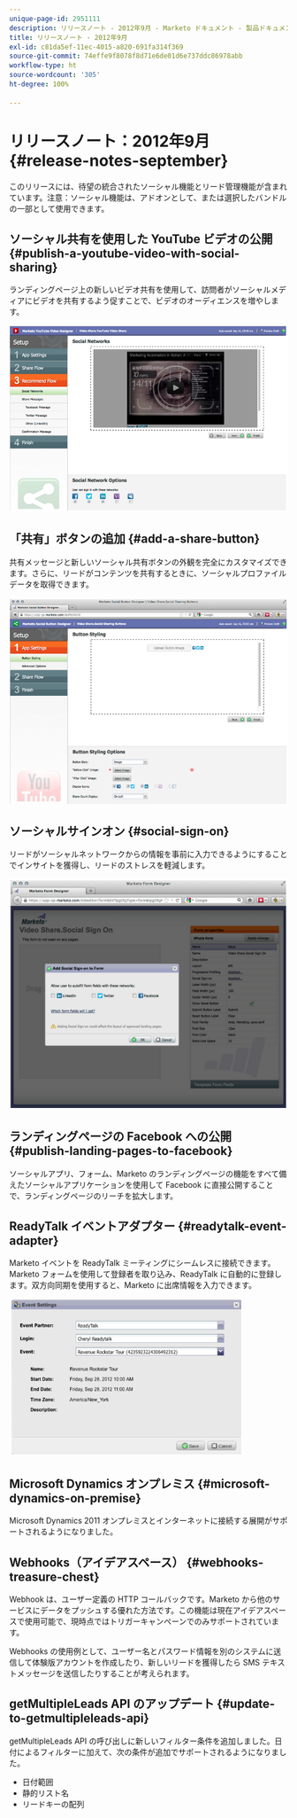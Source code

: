 ```yaml
---
unique-page-id: 2951111
description: リリースノート - 2012年9月 - Marketo ドキュメント - 製品ドキュメント
title: リリースノート - 2012年9月
exl-id: c81da5ef-11ec-4015-a820-691fa314f369
source-git-commit: 74effe9f8078f8d71e6de01d6e737ddc86978abb
workflow-type: ht
source-wordcount: '305'
ht-degree: 100%

---
```


# リリースノート：2012年9月 {#release-notes-september}

このリリースには、待望の統合されたソーシャル機能とリード管理機能が含まれています。注意：ソーシャル機能は、アドオンとして、または選択したバンドルの一部として使用できます。

## ソーシャル共有を使用した YouTube ビデオの公開 {#publish-a-youtube-video-with-social-sharing}

ランディングページ上の新しいビデオ共有を使用して、訪問者がソーシャルメディアにビデオを共有するよう促すことで、ビデオのオーディエンスを増やします。

![](assets/image2014-9-23-10-3a39-3a21.png)

## 「共有」ボタンの追加 {#add-a-share-button}

共有メッセージと新しいソーシャル共有ボタンの外観を完全にカスタマイズできます。さらに、リードがコンテンツを共有するときに、ソーシャルプロファイルデータを取得できます。

![](assets/image2014-9-23-10-3a39-3a46.png)

## ソーシャルサインオン {#social-sign-on}

リードがソーシャルネットワークからの情報を事前に入力できるようにすることでインサイトを獲得し、リードのストレスを軽減します。

![](assets/image2014-9-23-10-3a40-3a2.png)

## ランディングページの Facebook への公開 {#publish-landing-pages-to-facebook}

ソーシャルアプリ、フォーム、Marketo のランディングページの機能をすべて備えたソーシャルアプリケーションを使用して Facebook に直接公開することで、ランディングページのリーチを拡大します。

## ReadyTalk イベントアダプター {#readytalk-event-adapter}

Marketo イベントを ReadyTalk ミーティングにシームレスに接続できます。Marketo フォームを使用して登録者を取り込み、ReadyTalk に自動的に登録します。双方向同期を使用すると、Marketo に出席情報を入力できます。

![](assets/image2014-9-23-10-3a40-3a16.png)

## Microsoft Dynamics オンプレミス {#microsoft-dynamics-on-premise}

Microsoft Dynamics 2011 オンプレミスとインターネットに接続する展開がサポートされるようになりました。

## Webhooks（アイデアスペース） {#webhooks-treasure-chest}

Webhook は、ユーザー定義の HTTP コールバックです。Marketo から他のサービスにデータをプッシュする優れた方法です。この機能は現在アイデアスペースで使用可能で、現時点ではトリガーキャンペーンでのみサポートされています。

Webhooks の使用例として、ユーザー名とパスワード情報を別のシステムに送信して体験版アカウントを作成したり、新しいリードを獲得したら SMS テキストメッセージを送信したりすることが考えられます。

## getMultipleLeads API のアップデート {#update-to-getmultipleleads-api}

getMultipleLeads API の呼び出しに新しいフィルター条件を追加しました。日付によるフィルターに加えて、次の条件が追加でサポートされるようになりました。

* 日付範囲
* 静的リスト名
* リードキーの配列
